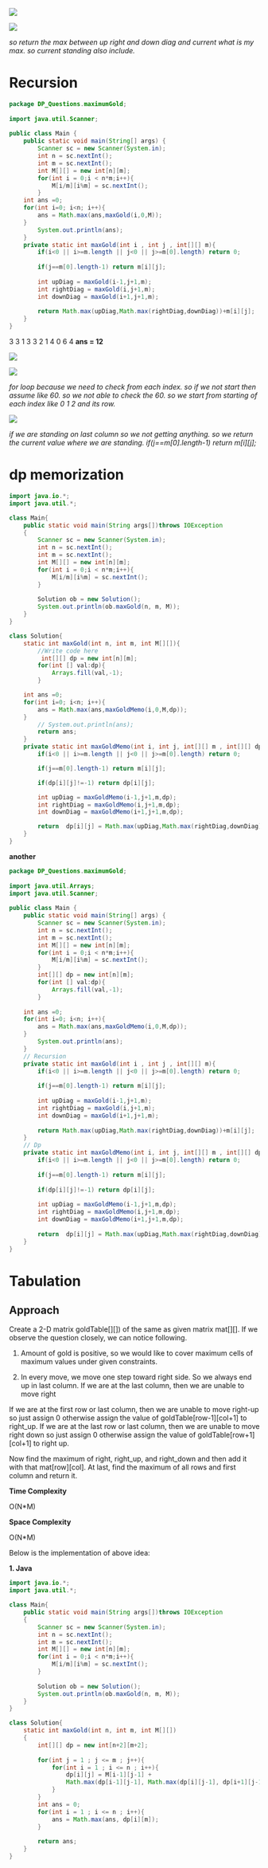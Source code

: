 ![](https://i.imgur.com/czLsGzl.png)


![](https://i.imgur.com/qlHy3Ew.png)


*so return the max between up right and down diag and current what is my max. so current standing also include.*

# Recursion

```java
package DP_Questions.maximumGold;  
  
import java.util.Scanner;  
  
public class Main {  
    public static void main(String[] args) {  
        Scanner sc = new Scanner(System.in);  
        int n = sc.nextInt();  
        int m = sc.nextInt();  
        int M[][] = new int[n][m];  
        for(int i = 0;i < n*m;i++){  
            M[i/m][i%m] = sc.nextInt();  
        }  
    int ans =0;  
    for(int i=0; i<n; i++){  
        ans = Math.max(ans,maxGold(i,0,M));  
    }  
        System.out.println(ans);  
    }  
    private static int maxGold(int i , int j , int[][] m){  
        if(i<0 || i>=m.length || j<0 || j>=m[0].length) return 0;  
  
        if(j==m[0].length-1) return m[i][j];  
  
        int upDiag = maxGold(i-1,j+1,m);  
        int rightDiag = maxGold(i,j+1,m);  
        int downDiag = maxGold(i+1,j+1,m);  
  
        return Math.max(upDiag,Math.max(rightDiag,downDiag))+m[i][j];  
    }  
}
```

3 3
1 3 3
2 1 4
0 6 4
**ans = 12**

![](https://i.imgur.com/ymv5hoo.png)


![](https://i.imgur.com/XxNnNdY.png)



*for loop because we need to check from each index. so if we not start then assume like 60. so we not able to check the 60. so we start from starting of each index like 0 1 2 and its row.*


![](https://i.imgur.com/sT546l1.png)

*if we are standing on last column so we not getting anything. so we return the current value where we are standing.  if(j==m[0].length-1) return m[i][j];*  

# dp memorization
```java
import java.io.*;
import java.util.*;

class Main{
    public static void main(String args[])throws IOException
    {
        Scanner sc = new Scanner(System.in);
        int n = sc.nextInt();
        int m = sc.nextInt();
        int M[][] = new int[n][m];
        for(int i = 0;i < n*m;i++){
            M[i/m][i%m] = sc.nextInt();
        }
        
        Solution ob = new Solution();
        System.out.println(ob.maxGold(n, m, M));
    }
} 

class Solution{
    static int maxGold(int n, int m, int M[][]){
        //Write code here
		 int[][] dp = new int[n][m];
        for(int [] val:dp){
            Arrays.fill(val,-1);
        }

    int ans =0;
    for(int i=0; i<n; i++){
        ans = Math.max(ans,maxGoldMemo(i,0,M,dp));
    }
        // System.out.println(ans);
		return ans;
    }   
	private static int maxGoldMemo(int i, int j, int[][] m , int[][] dp){
        if(i<0 || i>=m.length || j<0 || j>=m[0].length) return 0;

        if(j==m[0].length-1) return m[i][j];

        if(dp[i][j]!=-1) return dp[i][j];

        int upDiag = maxGoldMemo(i-1,j+1,m,dp);
        int rightDiag = maxGoldMemo(i,j+1,m,dp);
        int downDiag = maxGoldMemo(i+1,j+1,m,dp);

        return  dp[i][j] = Math.max(upDiag,Math.max(rightDiag,downDiag))+m[i][j];
    }
}
```


**another**


```java
package DP_Questions.maximumGold;  
  
import java.util.Arrays;  
import java.util.Scanner;  
  
public class Main {  
    public static void main(String[] args) {  
        Scanner sc = new Scanner(System.in);  
        int n = sc.nextInt();  
        int m = sc.nextInt();  
        int M[][] = new int[n][m];  
        for(int i = 0;i < n*m;i++){  
            M[i/m][i%m] = sc.nextInt();  
        }  
        int[][] dp = new int[n][m];  
        for(int [] val:dp){  
            Arrays.fill(val,-1);  
        }  
  
    int ans =0;  
    for(int i=0; i<n; i++){  
        ans = Math.max(ans,maxGoldMemo(i,0,M,dp));  
    }  
        System.out.println(ans);  
    }  
    // Recursion  
    private static int maxGold(int i , int j , int[][] m){  
        if(i<0 || i>=m.length || j<0 || j>=m[0].length) return 0;  
  
        if(j==m[0].length-1) return m[i][j];  
  
        int upDiag = maxGold(i-1,j+1,m);  
        int rightDiag = maxGold(i,j+1,m);  
        int downDiag = maxGold(i+1,j+1,m);  
  
        return Math.max(upDiag,Math.max(rightDiag,downDiag))+m[i][j];  
    }  
    // Dp  
    private static int maxGoldMemo(int i, int j, int[][] m , int[][] dp){  
        if(i<0 || i>=m.length || j<0 || j>=m[0].length) return 0;  
  
        if(j==m[0].length-1) return m[i][j];  
  
        if(dp[i][j]!=-1) return dp[i][j];  
  
        int upDiag = maxGoldMemo(i-1,j+1,m,dp);  
        int rightDiag = maxGoldMemo(i,j+1,m,dp);  
        int downDiag = maxGoldMemo(i+1,j+1,m,dp);  
  
        return  dp[i][j] = Math.max(upDiag,Math.max(rightDiag,downDiag))+m[i][j];  
    }  
}
```


# Tabulation

## Approach

Create a 2-D matrix goldTable[][]) of the same as given matrix mat[][]. If we observe the question closely, we can notice following.

1.  Amount of gold is positive, so we would like to cover maximum cells of maximum values under given constraints.
    
2.  In every move, we move one step toward right side. So we always end up in last column. If we are at the last column, then we are unable to move right
    

If we are at the first row or last column, then we are unable to move right-up so just assign 0 otherwise assign the value of goldTable[row-1][col+1] to right_up. If we are at the last row or last column, then we are unable to move right down so just assign 0 otherwise assign the value of goldTable[row+1][col+1] to right up.

Now find the maximum of right, right_up, and right_down and then add it with that mat[row][col]. At last, find the maximum of all rows and first column and return it.

**Time Complexity**

O(N*M)

**Space Complexity**

O(N*M)

Below is the implementation of above idea:

**1. Java**

```java
import java.io.*;
import java.util.*;

class Main{
    public static void main(String args[])throws IOException
    {
        Scanner sc = new Scanner(System.in);
        int n = sc.nextInt();
        int m = sc.nextInt();
        int M[][] = new int[n][m];
        for(int i = 0;i < n*m;i++){
            M[i/m][i%m] = sc.nextInt();
        }
        
        Solution ob = new Solution();
        System.out.println(ob.maxGold(n, m, M));
    }
} 

class Solution{
    static int maxGold(int n, int m, int M[][])
    {
        int[][] dp = new int[n+2][m+2];
        
        for(int j = 1 ; j <= m ; j++){
            for(int i = 1 ; i <= n ; i++){
                dp[i][j] = M[i-1][j-1] + 
                Math.max(dp[i-1][j-1], Math.max(dp[i][j-1], dp[i+1][j-1]));
            }
        }
        int ans = 0;
        for(int i = 1 ; i <= n ; i++){
            ans = Math.max(ans, dp[i][m]);
        }
        
        return ans;
    }   
}
```

